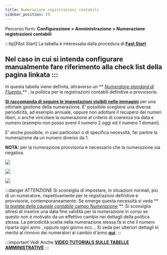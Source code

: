 ```yaml
---
title: Numerazione registrazioni contabili
sidebar_position: 19
---
```



Percorso form: **Configurazione > Amministrazione > Numerazione registrazioni contabili**

:::tip[FAst Start]
La tabella è interessata dalla procedura di [**Fast Start**](/docs/guide/fast-start)

Nel caso in cui si intenda configurare manualmente fare riferimento alla check list della pagina linkata
:::
---

In questa tabella viene definita, attraverso un ** [*Numeratore standard di Fluentis* ](/docs/configurations/tables/fluentis-numerations) ** , la politica per le registrazioni contabili definitive e provvisorie.

**<u>Si raccomanda di seguire le impostazioni visibili nelle immagini</u>** per una ottimale gestione della numerazione.
E' possibile scegliere una diversa periodicità, ad esempio annuale, oppure non adottare il recupero dei numeri liberi, o anche vincolare la numerazione al criterio di coerenza tra data e numero (esempio non posso avere il numero 2 oggi ed il numero 1 domani).

E' anche possibile, in casi particolari o di specifica necessità, far partire la numerazione da un numero diverso da 1.

**NOTA:** per la numerazione provvisoria è necessario che la numerazione sia negativa.

![](/img/it-it/configurations/tables/finance/posting-ledger-numerations/posting-ledger-numerations.png)

![](/img/it-it/configurations/tables/finance/posting-ledger-numerations/posting-ledger-numerations-detail.png)

![](/img/it-it/configurations/tables/finance/posting-ledger-numerations/posting-ledger-numerations-detail-provisory.png)

:::danger ATTENZIONE
Si sconsiglia di impostare, in situazioni normali, più di un numeratore, rispettivamente per le registrazioni definitive e provvisorie, contemporaneamente. Se emerge questa necessità si veda ** [*la testata della causale contabile* campo *Numerazione*](/docs/configurations/tables/finance/ledger-records-templates/insert-ledger-records-templates) **.
Si sconsiglia altresì di inserire una data fine validità per la numerazione in corso se questo non è motivato da un effettivo cambio nei dettagli della politica stessa. La periodicità scelta nella numerazione stessa fa sì che il numero riparta ogni anno , oppure ogni giorno ecc... Si veda per ulteriori dettagli in merito al rinnovo dei numeratori al cambio d'anno [**qui**](/docs/configurations/utility/new-year-counter-generation).
:::

:::important Vedi Anche
[**VIDEO TUTORIALS SULLE TABELLE AMMINISTRATIVE**](/docs/video/finance/intro)
:::